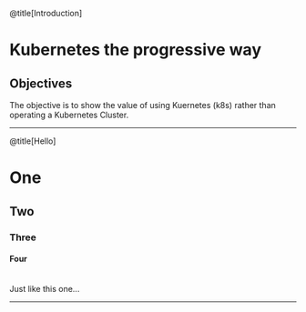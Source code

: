 @title[Introduction]
# Kubernetes the progressive way

## Objectives

The objective is to show the value of using Kuernetes (k8s) rather than operating a Kubernetes Cluster.

---

@title[Hello]

# One
## Two
### Three
#### Four
<br>
<span class="aside">Just like this one...</span>

---
